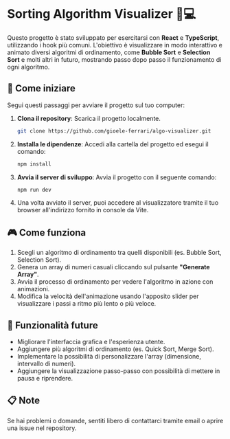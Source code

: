 # Sorting Algorithm Visualizer 🎨💻

Questo progetto è stato sviluppato per esercitarsi con **React** e **TypeScript**, utilizzando i hook più comuni. L'obiettivo è visualizzare in modo interattivo e animato diversi algoritmi di ordinamento, come **Bubble Sort** e **Selection Sort** e molti altri in futuro, mostrando passo dopo passo il funzionamento di ogni algoritmo.

## 🏁 Come iniziare

Segui questi passaggi per avviare il progetto sul tuo computer:

1. **Clona il repository**: Scarica il progetto localmente.

    ```bash
    git clone https://github.com/gioele-ferrari/algo-visualizer.git
    ```

2. **Installa le dipendenze**: Accedi alla cartella del progetto ed esegui il comando:

    ```bash
    npm install
    ```

3. **Avvia il server di sviluppo**: Avvia il progetto con il seguente comando:

    ```bash
    npm run dev
    ```

4. Una volta avviato il server, puoi accedere al visualizzatore tramite il tuo browser all'indirizzo fornito in console da Vite.

## 🎮 Come funziona

1. Scegli un algoritmo di ordinamento tra quelli disponibili (es. Bubble Sort, Selection Sort).
2. Genera un array di numeri casuali cliccando sul pulsante **"Generate Array"**.
3. Avvia il processo di ordinamento per vedere l'algoritmo in azione con animazioni.
4. Modifica la velocità dell'animazione usando l'apposito slider per visualizzare i passi a ritmo più lento o più veloce.

## 🔧 Funzionalità future

- Migliorare l'interfaccia grafica e l'esperienza utente.
- Aggiungere più algoritmi di ordinamento (es. Quick Sort, Merge Sort).
- Implementare la possibilità di personalizzare l'array (dimensione, intervallo di numeri).
- Aggiungere la visualizzazione passo-passo con possibilità di mettere in pausa e riprendere.

## 📋 Note

Se hai problemi o domande, sentiti libero di contattarci tramite email o aprire una issue nel repository.

